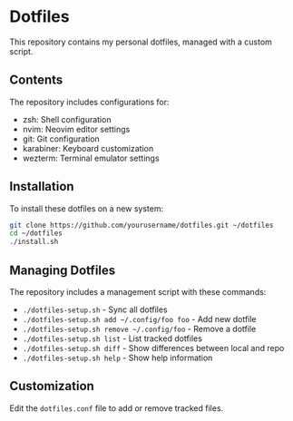 # Dotfiles

This repository contains my personal dotfiles, managed with a custom script.

## Contents

The repository includes configurations for:

- zsh: Shell configuration
- nvim: Neovim editor settings
- git: Git configuration
- karabiner: Keyboard customization
- wezterm: Terminal emulator settings

## Installation

To install these dotfiles on a new system:

```bash
git clone https://github.com/yourusername/dotfiles.git ~/dotfiles
cd ~/dotfiles
./install.sh
```

## Managing Dotfiles

The repository includes a management script with these commands:

- `./dotfiles-setup.sh` - Sync all dotfiles
- `./dotfiles-setup.sh add ~/.config/foo foo` - Add new dotfile
- `./dotfiles-setup.sh remove ~/.config/foo` - Remove a dotfile
- `./dotfiles-setup.sh list` - List tracked dotfiles
- `./dotfiles-setup.sh diff` - Show differences between local and repo
- `./dotfiles-setup.sh help` - Show help information

## Customization

Edit the `dotfiles.conf` file to add or remove tracked files.
